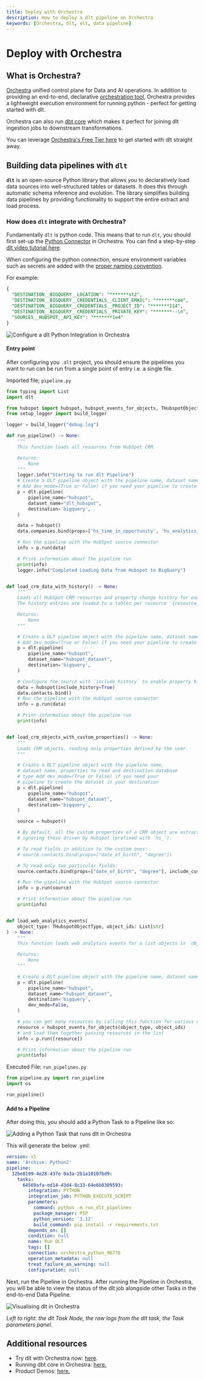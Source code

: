 ```yaml
---
title: Deploy with Orchestra
description: How to deploy a dlt pipeline on Orchestra
keywords: [Orchestra, dlt, elt, data pipeline]
---
```


# Deploy with Orchestra

## What is Orchestra?

[Orchestra](https://getorchestra.io) unified control plane for Data and AI operations. In addition to providing an end-to-end, declarative [orchestration tool](https://www.getorchestra.io/solutions), Orchestra provides a lightweight execution environment for running python - perfect for getting started with dlt.

Orchestra can also run [dbt core](https://www.getorchestra.io/product/orchestra-dbt-core-tm) which makes it perfect for joining dlt ingestion jobs to downstream transformations.

You can leverage [Orchestra's Free Tier here](https://app.getorchestra.io?utm_campaign=dlt_docs) to get started with dlt straight away.

## Building data pipelines with `dlt`

**`dlt`** is an open-source Python library that allows you to declaratively load data sources
into well-structured tables or datasets. It does this through automatic schema inference and evolution.
The library simplifies building data pipelines by providing functionality to support the entire extract 
and load process.

### How does `dlt` integrate with Orchestra?

Fundamentally `dlt` is python code. This means that to run `dlt`, you should first set-up the [Python Connector](https://docs.getorchestra.io/docs/integrations/utility/python/) in Orchestra. You can find a step-by-step [dlt video tutorial here](https://www.youtube.com/watch?v=2V94CRXFZXk).

When configuring the python connection, ensure environment variables such as secrets are added with the [proper naming convention](../../general-usage/credentials/setup).

For example:

```sql
{
  "DESTINATION__BIGQUERY__LOCATION": "*******st2",
  "DESTINATION__BIGQUERY__CREDENTIALS__CLIENT_EMAIL": "*******com",
  "DESTINATION__BIGQUERY__CREDENTIALS__PROJECT_ID": "*******114",
  "DESTINATION__BIGQUERY__CREDENTIALS__PRIVATE_KEY": "*******--\n",
  "SOURCES__HUBSPOT__API_KEY": "*******1e4"
}
```

![Configure a dlt Python Integration in Orchestra](images/orchestra_dlt_credential.png)

#### Entry point

After configuring you `.dlt` project, you should ensure the pipelines you want to run can be run from a single point of entry i.e. a single file.

Imported file;  `pipeline.py`

```py
from typing import List
import dlt

from hubspot import hubspot, hubspot_events_for_objects, THubspotObjectType
from setup_logger import build_logger

logger = build_logger("debug.log")

def run_pipeline() -> None:
    """
    This function loads all resources from HubSpot CRM

    Returns:
        None
    """
    logger.info("Starting to run dlt Pipeline")
    # Create a DLT pipeline object with the pipeline name, dataset name, and destination database type
    # Add dev_mode=(True or False) if you need your pipeline to create the dataset in your destination
    p = dlt.pipeline(
        pipeline_name="hubspot",
        dataset_name="dlt_hubspot",
        destination='bigquery',
    )

    data = hubspot()
    data.companies.bind(props=['hs_time_in_opportunity', 'hs_analytics_first_visit_timestamp'])

    # Run the pipeline with the HubSpot source connector
    info = p.run(data)

    # Print information about the pipeline run
    print(info)
    logger.info("Completed Loading Data from Hubspot to BigQuery")


def load_crm_data_with_history() -> None:
    """
    Loads all HubSpot CRM resources and property change history for each entity.
    The history entries are loaded to a tables per resource `{resource_name}_property_history`, e.g. `contacts_property_history`

    Returns:
        None
    """

    # Create a DLT pipeline object with the pipeline name, dataset name, and destination database type
    # Add dev_mode=(True or False) if you need your pipeline to create the dataset in your destination
    p = dlt.pipeline(
        pipeline_name="hubspot",
        dataset_name="hubspot_dataset",
        destination='bigquery',
    )

    # Configure the source with `include_history` to enable property history load, history is disabled by default
    data = hubspot(include_history=True)
    data.contacts.bind()
    # Run the pipeline with the HubSpot source connector
    info = p.run(data)

    # Print information about the pipeline run
    print(info)


def load_crm_objects_with_custom_properties() -> None:
    """
    Loads CRM objects, reading only properties defined by the user.
    """

    # Create a DLT pipeline object with the pipeline name,
    # dataset name, properties to read and destination database
    # type Add dev_mode=(True or False) if you need your
    # pipeline to create the dataset in your destination
    p = dlt.pipeline(
        pipeline_name="hubspot",
        dataset_name="hubspot_dataset",
        destination='bigquery',
    )

    source = hubspot()

    # By default, all the custom properties of a CRM object are extracted,
    # ignoring those driven by Hubspot (prefixed with `hs_`).

    # To read fields in addition to the custom ones:
    # source.contacts.bind(props=["date_of_birth", "degree"])

    # To read only two particular fields:
    source.contacts.bind(props=["date_of_birth", "degree"], include_custom_props=False)

    # Run the pipeline with the HubSpot source connector
    info = p.run(source)

    # Print information about the pipeline run
    print(info)


def load_web_analytics_events(
    object_type: THubspotObjectType, object_ids: List[str]
) -> None:
    """
    This function loads web analytics events for a list objects in `object_ids` of type `object_type`

    Returns:
        None
    """

    # Create a DLT pipeline object with the pipeline name, dataset name, and destination database type
    p = dlt.pipeline(
        pipeline_name="hubspot",
        dataset_name="hubspot_dataset",
        destination='bigquery',
        dev_mode=False,
    )

    # you can get many resources by calling this function for various object types
    resource = hubspot_events_for_objects(object_type, object_ids)
    # and load them together passing resources in the list
    info = p.run([resource])

    # Print information about the pipeline run
    print(info)

```

Executed File:  `run_pipelines.py`

```py
from pipeline.py import run_pipeline
import os

run_pipeline()
```

#### Add to a Pipeline

After doing this, you should add a Python Task to a Pipeline like so:

![Adding a Python Task that runs dlt in Orchestra](images/orchestra_add_dlt_step.png)

This will generate the below .yml:

```yaml
version: v1
name: 'Archive: Python2'
pipeline:
  32be8199-4e28-437e-9a3a-2b1a10107bd9:
    tasks:
      64569afa-ed14-43d4-8c33-64e6b8309593:
        integration: PYTHON
        integration_job: PYTHON_EXECUTE_SCRIPT
        parameters:
          command: python -m run_dlt_pipelines
          package_manager: PIP
          python_version: '3.12'
          build_command: pip install -r requirements.txt
        depends_on: []
        condition: null
        name: Run DLT
        tags: []
        connection: orchestra_python_96778
        operation_metadata: null
        treat_failure_as_warning: null
        configuration: null
```

Next, run the Pipeline in Orchestra. After running the Pipeline in Orchestra, you will be able to view the status of the dlt job alongside other Tasks in the end-to-end Data Pipeline.


![Visualising dlt in Orchestra](images/dlt_orchestra_node.png)

_Left to right: the dlt Task Node, the raw logs from the dlt task, the Task parameters panel_.



## Additional resources

- Try dlt with Orchestra now:
  [here](https://app.getorchestra.io/signup).
- Running dbt core in Orchestra:
  [here.](https://www.getorchestra.io/product/orchestra-dbt-core-tm)
- Product Demos:
  [here.](https://www.youtube.com/@OrchestraDataPlatform)


